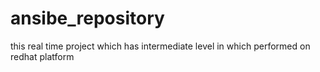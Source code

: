 # ansibe_repository
this real time project which has intermediate level in which performed on redhat platform
